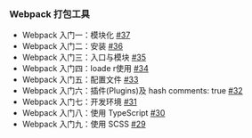 
### Webpack 打包工具
- Webpack 入门一：模块化 [#37](https://github.com/felix-cao/Blog/issues/37)
- Webpack 入门二：安装 [#36](https://github.com/felix-cao/Blog/issues/36)
- Webpack 入门三：入口与模块 [#35](https://github.com/felix-cao/Blog/issues/35)
- Webpack 入门四：loade r使用 [#34](https://github.com/felix-cao/Blog/issues/34)
- Webpack 入门五：配置文件 [#33](https://github.com/felix-cao/Blog/issues/33)
- Webpack 入门六：插件(Plugins)及 hash comments: true [#32](https://github.com/felix-cao/Blog/issues/32)
- Webpack 入门七：开发环境 [#31](https://github.com/felix-cao/Blog/issues/31)
- Webpack 入门八：使用 TypeScript [#30](https://github.com/felix-cao/Blog/issues/30)
- Webpack 入门九：使用 SCSS [#29](https://github.com/felix-cao/Blog/issues/29)

